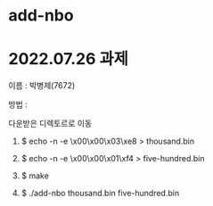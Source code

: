 # add-nbo
# 2022.07.26 과제
이름 : 박병제(7672)

방법 :  

다운받은 디렉토르로 이동 

1. $ echo -n -e \\x00\\x00\\x03\\xe8 > thousand.bin
        
2. $ echo -n -e \\x00\\x00\\x01\\xf4 > five-hundred.bin

3. $ make

4. $ ./add-nbo thousand.bin five-hundred.bin
